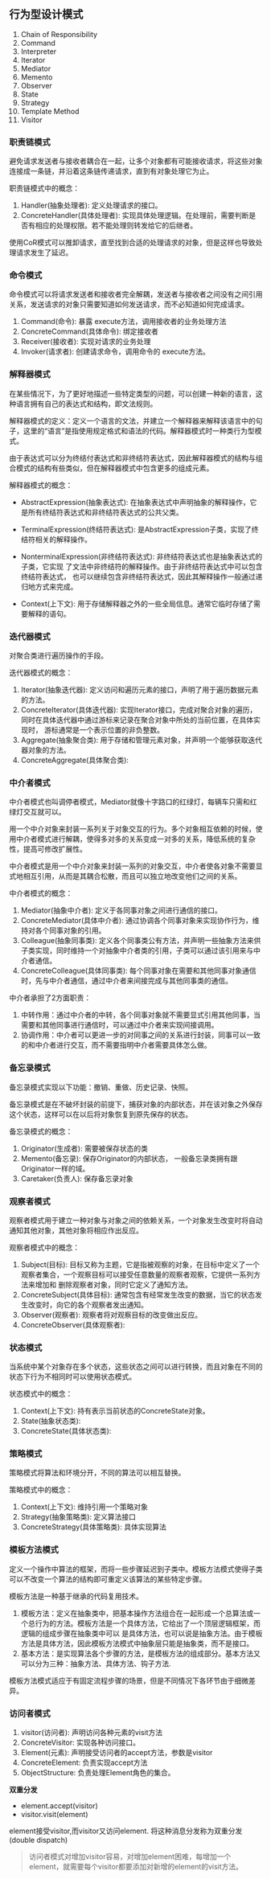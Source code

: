 ## 行为型设计模式
1. Chain of Responsibility
2. Command
3. Interpreter
4. Iterator
1. Mediator
1. Memento
1. Observer
1. State
1. Strategy
1. Template Method
1. Visitor

### 职责链模式
避免请求发送者与接收者耦合在一起，让多个对象都有可能接收请求，将这些对象连接成一条链，并沿着这条链传递请求，直到有对象处理它为止。

职责链模式中的概念：
1. Handler(抽象处理者): 定义处理请求的接口。
2. ConcreteHandler(具体处理者): 实现具体处理逻辑。在处理前，需要判断是否有相应的处理权限。若不能处理则转发给它的后继者。


使用CoR模式可以推卸请求，直至找到合适的处理请求的对象，但是这样也导致处理请求发生了延迟。
### 命令模式
命令模式可以将请求发送者和接收者完全解耦，发送者与接收者之间没有之间引用关系，发送请求的对象只需要知道如何发送请求，而不必知道如何完成请求。

1. Command(命令): 暴露 execute方法，调用接收者的业务处理方法
2. ConcreteCommand(具体命令): 绑定接收者
3. Receiver(接收者): 实现对请求的业务处理
4. Invoker(请求者): 创建请求命令，调用命令的 execute方法。

### 解释器模式
在某些情况下，为了更好地描述一些特定类型的问题，可以创建一种新的语言，这种语言拥有自己的表达式和结构，即文法规则。

解释器模式的定义：定义一个语言的文法，并建立一个解释器来解释该语言中的句子，这里的“语言”是指使用规定格式和语法的代码。解释器模式时一种类行为型模式。

由于表达式可以分为终结付表达式和非终结符表达式，因此解释器模式的结构与组合模式的结构有些类似，但在解释器模式中包含更多的组成元素。

解释器模式的概念：

* AbstractExpression(抽象表达式): 在抽象表达式中声明抽象的解释操作，它是所有终结符表达式和非终结符表达式的公共父类。
* TerminalExpression(终结符表达式): 是AbstractExpression子类，实现了终结符相关的解释操作。
* NonterminalExpression(非终结符表达式): 非终结符表达式也是抽象表达式的子类，它实现
了文法中非终结符的解释操作。由于非终结符表达式中可以包含终结符表达式，
也可以继续包含非终结符表达式，因此其解释操作一般通过递归地方式来完成。

* Context(上下文): 用于存储解释器之外的一些全局信息。通常它临时存储了需要解释的语句。
### 迭代器模式
对聚合类进行遍历操作的手段。

迭代器模式的概念：
1. Iterator(抽象迭代器): 定义访问和遍历元素的接口，声明了用于遍历数据元素的方法。
2. ConcreteIterator(具体迭代器): 实现Iterator接口，完成对聚合对象的遍历，同时在具体迭代器中通过游标来记录在聚合对象中所处的当前位置，在具体实现时，
游标通常是一个表示位置的非负整数。
3. Aggregate(抽象聚合类): 用于存储和管理元素对象，并声明一个能够获取迭代器对象的方法。
4. ConcreteAggregate(具体聚合类): 

### 中介者模式
中介者模式也叫调停者模式，Mediator就像十字路口的红绿灯，每辆车只需和红绿灯交互就可以。

用一个中介对象来封装一系列关于对象交互的行为。多个对象相互依赖的时候，使用中介者模式进行解耦，使得多对多的关系变成一对多的关系，降低系统的复杂性，提高可修改扩展性。

中介者模式是用一个中介对象来封装一系列的对象交互，中介者使各对象不需要显式地相互引用，从而是其耦合松散，而且可以独立地改变他们之间的关系。

中介者模式的概念：
1. Mediator(抽象中介者): 定义于各同事对象之间进行通信的接口。
2. ConcreteMediator(具体中介者): 通过协调各个同事对象来实现协作行为，维持对各个同事对象的引用。
3. Colleague(抽象同事类): 定义各个同事类公有方法，并声明一些抽象方法来供子类实现，同时维持一个对抽象中介者类的引用，子类可以通过该引用来与中介者通信。
4. ConcreteColleague(具体同事类): 每个同事对象在需要和其他同事对象通信时，先与中介者通信，通过中介者来间接完成与其他同事类的通信。

中介者承担了2方面职责：
1. 中转作用：通过中介者的中转，各个同事对象就不需要显式引用其他同事，当需要和其他同事进行通信时，可以通过中介者来实现间接调用。
2. 协调作用：中介者可以更进一步的对同事之间的关系进行封装，同事可以一致的和中介者进行交互，而不需要指明中介者需要具体怎么做。

### 备忘录模式
备忘录模式实现以下功能：撤销、重做、历史记录、快照。

备忘录模式是在不破坏封装的前提下，捕获对象的内部状态，并在该对象之外保存这个状态，这样可以在以后将对象恢复到原先保存的状态。

备忘录模式的概念：
1. Originator(生成者): 需要被保存状态的类
2. Memento(备忘录): 保存Originator的内部状态， 一般备忘录类拥有跟Originator一样的域。
3. Caretaker(负责人): 保存备忘录对象

### 观察者模式

观察者模式用于建立一种对象与对象之间的依赖关系，一个对象发生改变时将自动通知其他对象，其他对象将相应作出反应。

观察者模式中的概念：
1. Subject(目标): 目标又称为主题，它是指被观察的对象，在目标中定义了一个观察者集合，一个观察目标可以接受任意数量的观察者观察，它提供一系列方法来增加和
删除观察者对象，同时它定义了通知方法。
2. ConcreteSubject(具体目标): 通常包含有经常发生改变的数据，当它的状态发生改变时，向它的各个观察者发出通知。
3. Observer(观察者): 观察者将对观察目标的改变做出反应。
4. ConcreteObserver(具体观察者): 

### 状态模式
当系统中某个对象存在多个状态，这些状态之间可以进行转换，而且对象在不同的状态下行为不相同时可以使用状态模式。

状态模式中的概念：
1. Context(上下文): 持有表示当前状态的ConcreteState对象。
2. State(抽象状态类): 
3. ConcreteState(具体状态类):

### 策略模式
策略模式将算法和环境分开，不同的算法可以相互替换。

策略模式中的概念：
1. Context(上下文): 维持引用一个策略对象
2. Strategy(抽象策略类): 定义算法接口
3. ConcreteStrategy(具体策略类): 具体实现算法

### 模板方法模式
定义一个操作中算法的框架，而将一些步骤延迟到子类中。模板方法模式使得子类可以不改变一个算法的结构即可重定义该算法的某些特定步骤。

模板方法是一种基于继承的代码复用技术。

1. 模板方法：定义在抽象类中，把基本操作方法组合在一起形成一个总算法或一个总行为的方法。模板方法是一个具体方法，它给出了一个顶层逻辑框架，而逻辑的组成步骤在抽象类中可以
是具体方法，也可以说是抽象方法。由于模板方法是具体方法，因此模板方法模式中抽象层只能是抽象类，而不是接口。
2. 基本方法：是实现算法各个步骤的方法，是模板方法的组成部分。基本方法又可以分为三种：抽象方法、具体方法、钩子方法.

模板方法模式适应于有固定流程步骤的场景，但是不同情况下各环节由于细微差异。

### 访问者模式

1. visitor(访问者): 声明访问各种元素的visit方法
2. ConcreteVisitor: 实现各种访问接口。
3. Element(元素): 声明接受访问者的accept方法，参数是visitor
4. ConcreteElement: 负责实现accept方法
5. ObjectStructure: 负责处理Element角色的集合。

**双重分发**
* element.accept(visitor)
* visitor.visit(element)

element接受visitor,而visitor又访问element. 将这种消息分发称为双重分发(double dispatch)

> 访问者模式对增加visitor容易，对增加element困难，每增加一个element，就需要每个visitor都要添加对新增的element的visit方法。

